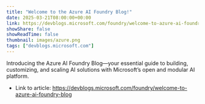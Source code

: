 ```yaml
---
title: "Welcome to the Azure AI Foundry Blog!"
date: 2025-03-21T08:00:00+00:00
link: https://devblogs.microsoft.com/foundry/welcome-to-azure-ai-foundry-blog
showShare: false
showReadTime: false
thumbnail: images/azure.png
tags: ["devblogs.microsoft.com"]
---
```

Introducing the Azure AI Foundry Blog—your essential guide to building, customizing, and scaling AI solutions with Microsoft’s open and modular AI platform.

- Link to article: https://devblogs.microsoft.com/foundry/welcome-to-azure-ai-foundry-blog
